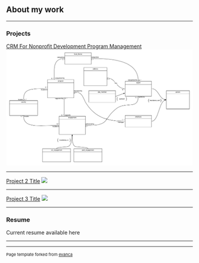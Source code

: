 ## About my work

---

### Projects 

[CRM For Nonprofit Development Program Management](https://github.com/ryderdavid/nonprofit_prog_mgmt_crm)
<img src="images/rdbms_crm_erd.png?raw=true"/>

---
[Project 2 Title](/pdf/sample_presentation.pdf)
<img src="images/dummy_thumbnail.jpg?raw=true"/>

---
[Project 3 Title](http://example.com/)
<img src="images/dummy_thumbnail.jpg?raw=true"/>

---

### Resume
Current resume available here

---




---
<p style="font-size:11px">Page template forked from <a href="https://github.com/evanca/quick-portfolio">evanca</a></p>
<!-- Remove above link if you don't want to attibute -->
